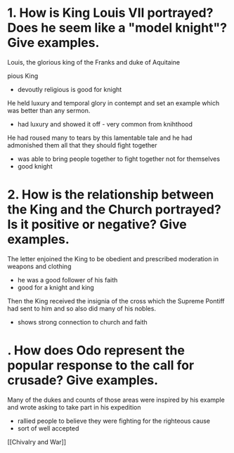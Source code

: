 # 1. How is King Louis VII portrayed? Does he seem like a "model knight"? Give examples.

Louis, the glorious king of the Franks and duke of Aquitaine

pious King
- devoutly religious is good for knight

He held luxury and temporal glory in contempt and set an example which was better than any sermon.
- had luxury and showed it off - very common from knihthood

He had roused many to tears by this lamentable tale and he had admonished them all that they should fight together
- was able to bring people together to fight together not for themselves 
- good knight 


# 2. How is the relationship between the King and the Church portrayed? Is it positive or negative? Give examples.

The letter enjoined the King to be obedient and prescribed moderation in weapons and clothing
- he was a good follower of his faith 
- good for a knight and king


Then the King received the insignia of the cross which the Supreme Pontiff had sent to him and so also did many of his nobles. 
- shows strong connection to church and faith

# . How does Odo represent the popular response to the call for crusade? Give examples.
Many of the dukes and counts of those areas were inspired by his example and wrote asking to take part in his expedition 
- rallied people to believe they were fighting for the righteous cause 
- sort of well accepted


[[Chivalry and War]]

